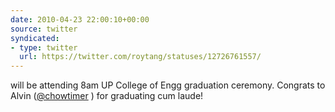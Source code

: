 ```yaml
---
date: 2010-04-23 22:00:10+00:00
source: twitter
syndicated:
- type: twitter
  url: https://twitter.com/roytang/statuses/12726761557/
---
```


will be attending 8am UP College of Engg graduation ceremony. Congrats to Alvin ([@chowtimer](https://twitter.com/chowtimer/) ) for graduating cum laude!